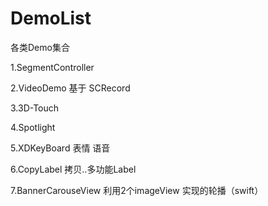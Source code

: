 # DemoList
各类Demo集合

1.SegmentController

2.VideoDemo 基于 SCRecord

3.3D-Touch

4.Spotlight

5.XDKeyBoard 表情 语音

6.CopyLabel 拷贝..多功能Label

7.BannerCarouseView 利用2个imageView 实现的轮播（swift）
